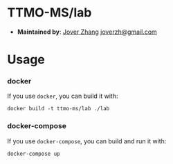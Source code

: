 # TTMO-MS/lab

- **Maintained by**:
    [Jover Zhang](https://www.joverzhang.com) <joverzh@gmail.com>

# Usage

### docker
If you use `docker`, you can build it with:
```shell script
docker build -t ttmo-ms/lab ./lab
```

### docker-compose
If you use `docker-compose`, you can build and run it with:
```shell script
docker-compose up
```
